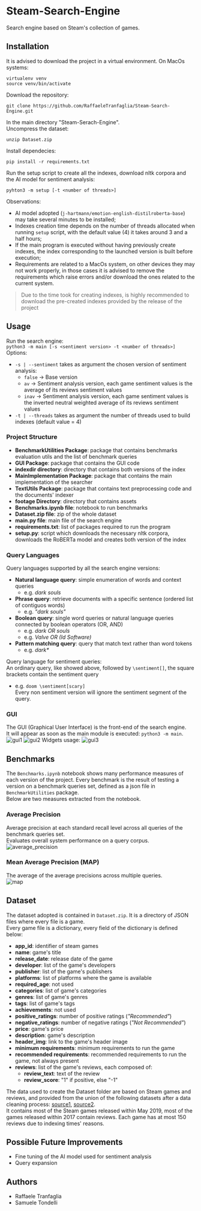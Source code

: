 # Steam-Search-Engine
Search engine based on Steam's collection of games.

## Installation
It is advised to download the project in a virtual environment.
On MacOs systems:
```
virtualenv venv
source venv/bin/activate
```

Download the repository:  
```
git clone https://github.com/RaffaeleTranfaglia/Steam-Search-Engine.git
```  
In the main directory "Steam-Serach-Engine".  
Uncompress the dataset:  
```
unzip Dataset.zip
```  
Install dependecies:  
```
pip install -r requirements.txt
```  
Run the setup script to create all the indexes, download nltk corpora and the AI model for sentiment analysis:  
```
pyhton3 -m setup [-t <number of threads>]
```  

Observations: 
- AI model adopted (`j-hartmann/emotion-english-distilroberta-base`) may take several minutes to be installed;
- Indexes creation time depends on the number of threads allocated when running `setup` script, with the default value (4) it takes around 3 and a half hours;
- If the main program is executed without having previously create indexes, the index corresponding to the launched version is built before execution;
- Requirements are related to a MacOs system, on other devices they may not work properly, in those cases it is advised to remove the requirements which raise errors and/or download the ones related to the current system.

> Due to the time took for creating indexes, is highly recommended to download the pre-created indexes provided by the release of the project

## Usage
Run the search engine:  
`python3 -m main [-s <sentiment version> -t <number of threads>]`  
Options:  
- `-s | --sentiment` takes as argument the chosen version of sentiment analysis:
  - `false` → Base version
  - `av` → Sentiment analysis version, each game sentiment values is the average of its reviews sentiment values
  - `inav` → Sentiment analysis version, each game sentiment values is the inverted neutral weighted average of its reviews sentiment values
- `-t | --threads` takes as argument the number of threads used to build indexes (default value = 4)

### Project Structure
- **BenchmarkUtilities Package**: package that contains benchmarks evaluation utils and the list of benchmark queries
- **GUI Package**: package that contains the GUI code
- **indexdir directory**: directory that contains both versions of the index
- **MainImplementation Package**: package that contains the main implementation of the searcher
- **TextUtils Package**: package that contains text preprocessing code and the documents' indexer
- **footage Directory**: directory that contains assets
- **Benchmarks.ipynb file**: notebook to run benchmarks
- **Dataset.zip file**: zip of the whole dataset
- **main.py file**: main file of the search engine
- **requirements.txt**: list of packages required to run the program
- **setup.py**: script which downloads the necessary nltk corpora, downloads the RoBERTa model and creates both version of the index

### Query Languages
Query languages supported by all the search engine versions:
- **Natural language query**: simple enumeration of words and context queries
  - e.g. *dark souls*
- **Phrase query**: retrieve documents with a specific sentence (ordered list of contiguos words)
  - e.g. *"dark souls"*
- **Boolean query**: single word queries or natural language queries connected by boolean operators (OR, AND)
  - e.g. *dark OR souls*
  - e.g. *Valve OR (Id Software)*
- **Pattern matching query**: query that match text rather than word tokens
  - e.g. *dark\**

Query language for sentiment queries:  
An ordinary query, like showed above, followed by `\sentiment[]`, the square brackets contain the sentiment query
  - e.g. `doom \sentiment[scary]`  
Every non sentiment version will ignore the sentiment segment of the query.

### GUI
The GUI (Graphical User Interface) is the front-end of the search engine.  
It will appear as soon as the main module is executed: `python3 -m main`.
![gui1](/footage/gui1.png)
![gui2](/footage/gui2.png)
Widgets usage:
![gui3](/footage/gui3.png)

## Benchmarks
The `Benchmarks.ipynb` notebook shows many performance measures of each version of the project. Every benchmark is the result of testing a version on a benchmark queries set, defined as a json file in `BenchmarkUtilities` package.  
Below are two measures extracted from the notebook.  
### Average Precision
Average precision at each standard recall level across all queries of the benchmark queries set.  
Evaluates overall system performance on a query corpus.  
![average_precision](/footage/average_precision.png)
### Mean Average Precision (MAP)
The average of the average precisions across multiple queries.  
![map](/footage/map.png)

## Dataset
The dataset adopted is contained in `Dataset.zip`. It is a directory of JSON files where every file is a game.  
Every game file is a dictionary, every field of the dictionary is defined below:  
- **app_id**: identifier of steam games
- **name**: game's title
- **release_date**: release date of the game
- **developer**: list of the game's developers
- **publisher**: list of the game's publishers
- **platforms**: list of platforms where the game is available
- **required_age**: not used
- **categories**: list of game's categories
- **genres**: list of game's genres
- **tags**: list of game's tags
- **achievements**: not used
- **positive_ratings**: number of positive ratings (_"Recommended"_)
- **negative_ratings**: number of negative ratings (_"Not Recommended"_)
- **price**: game's price
- **description**: game's description
- **header_img**: link to the game's header image
- **minimum requirements**: minimum requirements to run the game
- **recommended requirements**: recommended requirements to run the game, not always present
- **reviews**: list of the game's reviews, each composed of:
    - **review_text**: text of the review
    - **review_score**: "1" if positive, else "-1"

The data used to create the Dataset folder are based on Steam games and reviews, and provided from the union of the following datasets after a data cleaning process: [source1](https://www.kaggle.com/datasets/nikdavis/steam-store-games), [source2](https://www.kaggle.com/datasets/andrewmvd/steam-reviews).  
It contains most of the Steam games released within May 2019, most of the games released within 2017 contain reviews. Each game has at most 150 reviews due to indexing times' reasons.

## Possible Future Improvements
- Fine tuning of the AI model used for sentiment analysis
- Query expansion

## Authors
- Raffaele Tranfaglia
- Samuele Tondelli
